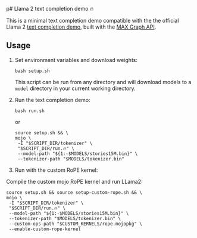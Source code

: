 p# Llama 2 text completion demo 🔥

This is a minimal text completion demo compatible with the the official Llama 2
[text completion demo](https://github.com/facebookresearch/llama/blob/ef351e9cd9496c579bf9f2bb036ef11bdc5ca3d2/example_text_completion.py),
built with the [MAX Graph API](https://docs.modular.com/engine/graph).

## Usage

1. Set environment variables and download weights:

   ```shell
   bash setup.sh
   ```

   This script can be run from any directory and will download models to
   a `model` directory in your current working directory.

2. Run the text completion demo:

   ```shell
   bash run.sh
   ```

   or

   ```shell
   source setup.sh && \
   mojo \
    -I "$SCRIPT_DIR/tokenizer" \
    "$SCRIPT_DIR/run.🔥" \
    --model-path "${1:-$MODELS/stories15M.bin}" \
    --tokenizer-path "$MODELS/tokenizer.bin"
   ```

3. Run with the custom RoPE kernel:

Compile the custom mojo RoPE kernel and run LLama2:

   ```shell
   source setup.sh && source setup-custom-rope.sh && \
   mojo \
    -I "$SCRIPT_DIR/tokenizer" \
    "$SCRIPT_DIR/run.🔥" \
    --model-path "${1:-$MODELS/stories15M.bin}" \
    --tokenizer-path "$MODELS/tokenizer.bin" \
    --custom-ops-path "$CUSTOM_KERNELS/rope.mojopkg" \
    --enable-custom-rope-kernel
   ```

